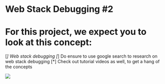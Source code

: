 # Web Stack Debugging #2

# For this project, we expect you to look at this concept:
[*] Web stack debugging
  [*] Do ensure to use google search to research on web stack debugging
  [*] Check out tutorial videos as well, to get a hang of the concepts

<img src ="https://s3.amazonaws.com/intranet-projects-files/holbertonschool-sysadmin_devops/287/99littlebugsinthecode-holberton.jpg">

